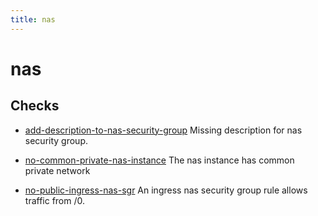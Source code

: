 ```yaml
---
title: nas
---
```


# nas

## Checks


- [add-description-to-nas-security-group](add-description-to-nas-security-group) Missing description for nas security group.

- [no-common-private-nas-instance](no-common-private-nas-instance) The nas instance has common private network

- [no-public-ingress-nas-sgr](no-public-ingress-nas-sgr) An ingress nas security group rule allows traffic from /0.



